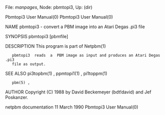 File: *manpages*,  Node: pbmtopi3,  Up: (dir)

Pbmtopi3 User Manual(0)                                Pbmtopi3 User Manual(0)



NAME
       pbmtopi3 - convert a PBM image into an Atari Degas .pi3 file


SYNOPSIS
       pbmtopi3 [pbmfile]


DESCRIPTION
       This program is part of Netpbm(1)

       pbmtopi3  reads  a  PBM image as input and produces an Atari Degas .pi3
       file as output.


SEE ALSO
       pi3topbm(1) , ppmtopi1(1) , pi1toppm(1)

       pbm(5) ,


AUTHOR
       Copyright (C) 1988 by David Beckemeyer (bdt!david) and Jef Poskanzer.



netpbm documentation             11 March 1990         Pbmtopi3 User Manual(0)
